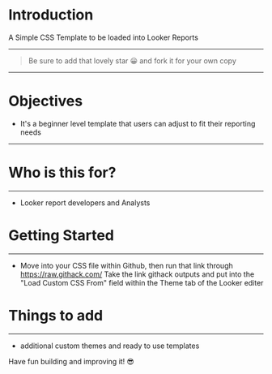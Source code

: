 # Introduction

A Simple CSS Template to be loaded into Looker Reports

---

> Be sure to add that lovely star 😀 and fork it for your own copy
---

# Objectives

- It's a beginner level template that users can adjust to fit their reporting needs

---

# Who is this for? 

---

- Looker report developers and Analysts

# Getting Started

---

 - Move into your CSS file within Github, then run that link through https://raw.githack.com/ Take the link githack outputs and put into the "Load Custom CSS From" field within the Theme tab of the Looker editer

# Things to add

---

 - additional custom themes and ready to use templates

 
 Have fun building and improving it! 😎